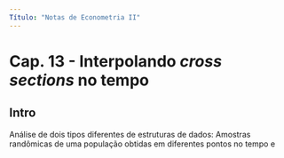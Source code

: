 ```yaml
---
Título: "Notas de Econometria II"
---
```


# Cap. 13 - Interpolando *cross sections* no tempo

## Intro

Análise de dois tipos diferentes de estruturas de dados: Amostras randômicas de uma população obtidas em diferentes pontos no tempo e 
<!--stackedit_data:
eyJoaXN0b3J5IjpbLTY2NzA2MTM3NV19
-->